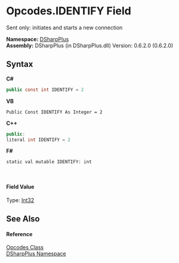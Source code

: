 # Opcodes.IDENTIFY Field
 

Sent only: initiates and starts a new connection

**Namespace:**&nbsp;<a href="503971eb-de5e-a570-9922-de9500a9b1cc">DSharpPlus</a><br />**Assembly:**&nbsp;DSharpPlus (in DSharpPlus.dll) Version: 0.6.2.0 (0.6.2.0)

## Syntax

**C#**<br />
``` C#
public const int IDENTIFY = 2
```

**VB**<br />
``` VB
Public Const IDENTIFY As Integer = 2
```

**C++**<br />
``` C++
public:
literal int IDENTIFY = 2
```

**F#**<br />
``` F#
static val mutable IDENTIFY: int
```

<br />

#### Field Value
Type: <a href="http://msdn2.microsoft.com/en-us/library/td2s409d" target="_blank">Int32</a>

## See Also


#### Reference
<a href="1e7c0633-5cd0-65dc-8c20-26aca3e1d4f3">Opcodes Class</a><br /><a href="503971eb-de5e-a570-9922-de9500a9b1cc">DSharpPlus Namespace</a><br />